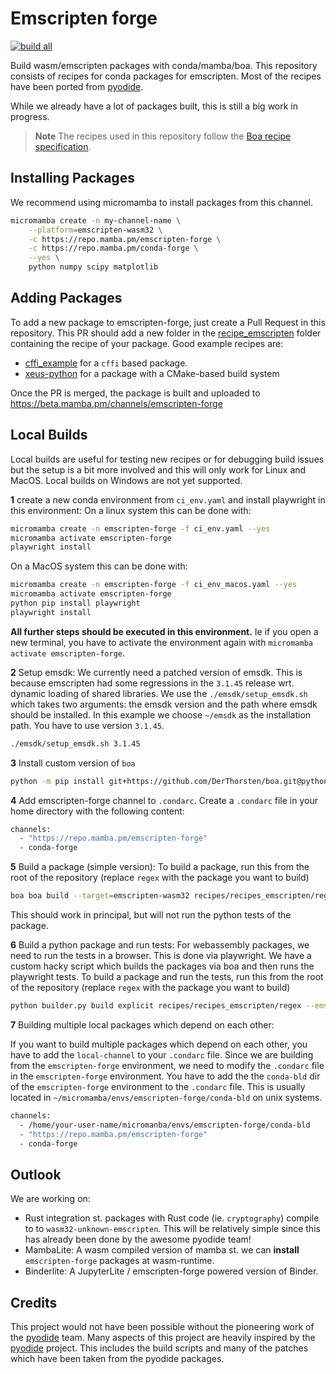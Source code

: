 #  Emscripten forge

[![build all](https://github.com/emscripten-forge/recipes/actions/workflows/build_all.yaml/badge.svg?branch=main)](https://github.com/emscripten-forge/recipes/actions/workflows/build_all.yaml)

Build wasm/emscripten packages with conda/mamba/boa.
This repository consists of recipes for conda packages for emscripten.
Most of the recipes have been ported from [pyodide](https://pyodide.org/en/stable/).

While we already have a lot of packages built, this is still a big work in progress.

> **Note**
> The recipes used in this repository follow the [Boa recipe specification](https://boa-build.readthedocs.io/en/latest/recipe_spec.html).

## Installing Packages
We recommend using micromamba to install packages from this channel.
```bash
micromamba create -n my-channel-name \
    --platform=emscripten-wasm32 \
    -c https://repo.mamba.pm/emscripten-forge \
    -c https://repo.mamba.pm/conda-forge \
    --yes \
    python numpy scipy matplotlib
```


## Adding Packages

To add a new package to emscripten-forge, just create a Pull Request in this repository.
This PR should add a new folder in the [recipe_emscripten](https://github.com/emscripten-forge/recipes/tree/main/recipes/recipes_emscripten) folder
containing the recipe of your package.
Good example recipes are:
 
 * [cffi_example](https://github.com/emscripten-forge/recipes/blob/main/recipes/recipes_emscripten/cffi_example/recipe.yaml) for a `cffi` based package.
 * [xeus-python](https://github.com/emscripten-forge/recipes/blob/main/recipes/recipes_emscripten/xeus-python/recipe.yaml) for a package with a CMake-based build system
 
Once the PR is merged, the package is built and uploaded to https://beta.mamba.pm/channels/emscripten-forge

## Local Builds
Local builds are useful for testing new recipes or for debugging build issues but the setup is a bit more involved and this will only work for Linux and MacOS. Local builds on Windows are not yet supported.

 **1** create a new conda environment from `ci_env.yaml` and install playwright in this environment:
 On a linux system this can be done with:
```bash
micromamba create -n emscripten-forge -f ci_env.yaml --yes
micromamba activate emscripten-forge
playwright install
``` 
On a MacOS system this can be done with:
```bash
micromamba create -n emscripten-forge -f ci_env_macos.yaml --yes
micromamba activate emscripten-forge
python pip install playwright
playwright install
```

**All further steps should be executed in this environment.**
Ie if you open a new terminal, you have to activate the environment again with `micromamba activate emscripten-forge`.

**2** Setup emsdk:
 We currently need a patched version of emsdk. This is because emscripten had some regressions in the `3.1.45` release wrt. dynamic loading of shared libraries. We use the `./emsdk/setup_emsdk.sh` which takes
 two arguments: the emsdk version and the path where emsdk should be installed.
 In this example we choose `~/emsdk` as the installation path. You have to use version `3.1.45`.
 ```bash
./emsdk/setup_emsdk.sh 3.1.45 
```

**3**  Install custom version of `boa`
```bash
python -m pip install git+https://github.com/DerThorsten/boa.git@python_api_v2   --no-deps --ignore-installed
```

**4** Add emscripten-forge channel to `.condarc`.
Create a `.condarc` file in your home directory with the following content:
```bash
channels:
  - "https://repo.mamba.pm/emscripten-forge"
  - conda-forge
```

**5** Build a package (simple version):
To build a package, run this from the root of the repository (replace `regex` with the package you want to build)
```bash
boa boa build --target=emscripten-wasm32 recipes/recipes_emscripten/regex
```
This should work in principal, but will not run the python tests of the package.

**6** Build a python package and run tests:
For webassembly packages, we need to run the tests in a browser. This is done via playwright.
We have a custom hacky script which builds the packages via boa and then runs the playwright tests.
To build a package and run the tests, run this from the root of the repository (replace `regex` with the package you want to build) 

```bash
python builder.py build explicit recipes/recipes_emscripten/regex --emscripten-wasm32
```

**7** Building multiple local packages which depend on each other:

If you want to build multiple packages which depend on each other, you have to add the `local-channel` to your `.condarc` file. Since we are building from the `emscripten-forge` environment, we need to modify the `.condarc` file in the `emscripten-forge` environment. You have to add the the `conda-bld` dir
of the `emscripten-forge` environment to the `.condarc` file. This is usually located in `~/micromamba/envs/emscripten-forge/conda-bld` on unix systems.
```bash
channels:
  - /home/your-user-name/micromanba/envs/emscripten-forge/conda-bld
  - "https://repo.mamba.pm/emscripten-forge"
  - conda-forge
```



## Outlook

We are working on:
 
 * Rust integration st. packages with Rust code (ie. `cryptography`) compile to to `wasm32-unknown-emscripten`. This will be relatively simple since  this has already been done by the awesome pyodide team!
 * MambaLite: A wasm compiled version of mamba st. we can **install** `emscripten-forge` packages at wasm-runtime.
 * Binderlite: A JupyterLite / emscripten-forge powered version of Binder.

## Credits
This project would not have been possible without the pioneering work of the [pyodide](https://pyodide.org/) team.
Many aspects of this project are heavily inspired by the [pyodide](https://pyodide.org/) project. This includes the build scripts and
many of the patches which have been taken from the pyodide packages.